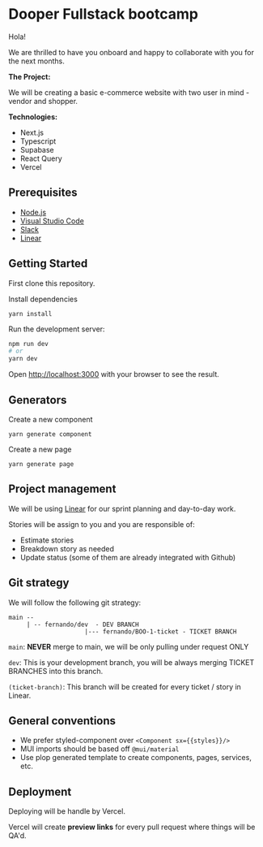 # Dooper Fullstack bootcamp

Hola!

We are thrilled to have you onboard and happy to collaborate with you for the next months.

**The Project:**

We will be creating a basic e-commerce website with two user in mind - vendor and shopper.

**Technologies:**

- Next.js
- Typescript
- Supabase
- React Query
- Vercel

## Prerequisites

- [Node.js](https://nodejs.org/en/download/)
- [Visual Studio Code](https://code.visualstudio.com/download)
- [Slack](https://slack.com/)
- [Linear](https://linear.app)

## Getting Started

First clone this repository.

Install dependencies

`yarn install`

Run the development server:

```bash
npm run dev
# or
yarn dev
```

Open [http://localhost:3000](http://localhost:3000) with your browser to see the result.

## Generators

Create a new component

`yarn generate component`

Create a new page

`yarn generate page`

## Project management

We will be using [Linear](https://linear.app) for our sprint planning and day-to-day work.

Stories will be assign to you and you are responsible of:

- Estimate stories
- Breakdown story as needed
- Update status (some of them are already integrated with Github)

## Git strategy

We will follow the following git strategy:

```
main --
     | -- fernando/dev  - DEV BRANCH
                     |--- fernando/BOO-1-ticket - TICKET BRANCH
```

`main`: **NEVER** merge to main, we will be only pulling under request ONLY

`dev`: This is your development branch, you will be always merging TICKET BRANCHES into this branch.

`(ticket-branch)`: This branch will be created for every ticket / story in Linear.

## General conventions

- We prefer styled-component over `<Component sx={{styles}}/>`
- MUI imports should be based off `@mui/material`
- Use plop generated template to create components, pages, services, etc.

## Deployment

Deploying will be handle by Vercel.

Vercel will create **preview links** for every pull request where things will be QA'd.
